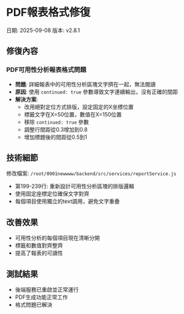 # PDF報表格式修復
日期: 2025-09-08
版本: v2.8.1

## 修復內容
### PDF可用性分析報表格式問題
- **問題**: 詳細報表中的可用性分析區塊文字擠在一起，無法閱讀
- **原因**: 使用 `continued: true` 參數導致文字連續輸出，沒有正確的間距
- **解決方案**: 
  - 改用絕對定位方式排版，設定固定的X坐標位置
  - 標籤文字在X=50位置，數值在X=150位置
  - 移除 `continued: true` 參數
  - 調整行間距從0.3增加到0.8
  - 增加標題後的間距從0.5到1

## 技術細節
修改檔案: `/root/0901newwww/backend/src/services/reportService.js`
- 第199-239行: 重新設計可用性分析區塊的排版邏輯
- 使用固定座標定位確保文字對齊
- 每個項目使用獨立的text調用，避免文字重疊

## 改善效果
- 可用性分析的每個項目現在清晰分開
- 標籤和數值對齊整齊
- 提高了報表的可讀性

## 測試結果
- 後端服務已重啟並正常運行
- PDF生成功能正常工作
- 格式問題已解決